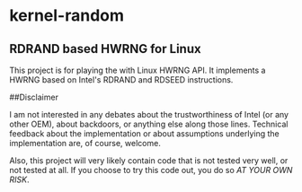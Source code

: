 # kernel-random

## RDRAND based HWRNG for Linux

This project is for playing the with Linux HWRNG API. It implements a HWRNG based on Intel's RDRAND and RDSEED instructions.


##Disclaimer

I am not interested in any debates about the trustworthiness of Intel (or any other OEM), about backdoors, or anything else along those lines. Technical feedback about the implementation or about assumptions underlying the implementation are, of course, welcome.

Also, this project will very likely contain code that is not tested very well, or not tested at all. If you choose to try this code out, you do so *AT YOUR OWN RISK*.

